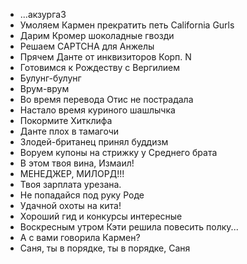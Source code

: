 - ...акзургаЗ
- Умоляем Кармен прекратить петь California Gurls
- Дарим Кромер шоколадные гвозди
- Решаем CAPTCHA для Анжелы
- Прячем Данте от инквизиторов Корп. N
- Готовимся к Рождеству с Вергилием
- Булунг-булунг
- Врум-врум
- Во время перевода Отис не пострадала
- Настало время куриного шашлычка
- Покормите Хитклифа
- Данте плох в тамагочи
- Злодей-британец принял буддизм
- Воруем купоны на стрижку у Среднего брата
- В этом твоя вина, Измаил!
- МЕНЕДЖЕР, МИЛОРД!!!
- Твоя зарплата урезана.
- Не попадайся под руку Роде
- Удачной охоты на кита!
- Хороший гид и конкурсы интересные
- Воскресным утром Кэти решила повесить полку...
- А с вами говорила Кармен?
- Саня, ты в порядке, ты в порядке, Саня